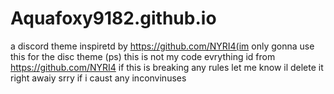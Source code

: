 # Aquafoxy9182.github.io
a discord theme inspiretd by https://github.com/NYRI4(im only gonna use this for the disc theme 
(ps) this is not my code evrything id from https://github.com/NYRI4 if this is breaking any rules let me know il delete it right awaiy srry if i caust any inconvinuses 

